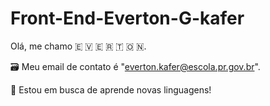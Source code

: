 # Front-End-Everton-G-kafer
   Olá, me chamo 🇪 🇻 🇪 🇷 🇹 🇴 🇳.

🗃️ Meu email de contato é "everton.kafer@escola.pr.gov.br".

📘 Estou em busca de aprende novas linguagens!
